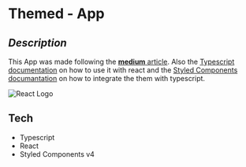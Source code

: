 # Themed - App

## _Description_

This App was made following the [**medium** article][1]. Also the [Typescript documentation][2] on how to use it with react and the [Styled Components documantation][3] on how to integrate the them with typescript.

![React Logo](https://upload.wikimedia.org/wikipedia/commons/thumb/a/a7/React-icon.svg/1280px-React-icon.svg.png)
## Tech

* Typescript
* React
* Styled Components v4

## 


[1]: https://medium.com/styled-components/styled-components-getting-started-c9818acbcbbd "Getting started with Styled Components"
[2]: https://github.com/Microsoft/TypeScript-React-Starter "Typescript and React doc"
[3]: https://www.styled-components.com/docs/api#typescript "Styled components integration"
